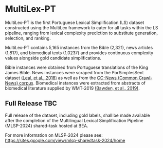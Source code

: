 
# MultiLex-PT
MultiLex-PT is the first Portuguese Lexical Simplification (LS) dataset constructed using the MultiLex framework to cater for all tasks within the LS pipeline, ranging from lexical complexity prediction to substitute generation, selection, and ranking.

MultiLex-PT contains 5,165 instances from the Bible (2,321), news articles (1,817), and biomedical texts (1,0237) and provides continuous complexity values alongside gold candidate simplifications. 

Bible instances were obtained from Portuguese translations of the King James Bible. News instances were scraped from the PorSimplesSent dataset [(Leal, et al., 2018)](https://aclanthology.org/C18-1034/) as well as from the [CC-News (Common Crawl-News) corpus](https://commoncrawl.org/blog/news-dataset-available). Biomedical instances were extracted from abstracts of biomedical literature supplied by WMT-2019 [(Bawden, et al., 2019)](https://aclanthology.org/W19-5403/).

## Full Release TBC
Full release of the dataset, including gold labels, shall be made available after the completion of the Multilingual Lexical Simplification Pipeline (MLSP-2024) shared-task hosted at BEA. 

For more information on MLSP-2024 please see: https://sites.google.com/view/mlsp-sharedtask-2024/home



